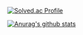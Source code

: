 [![Solved.ac Profile](http://mazassumnida.wtf/api/v2/generate_badge?boj=yulee)](https://solved.ac/yulee/)


[![Anurag's github stats](https://github-readme-stats.vercel.app/api?username=uri010)](https://github.com/anuraghazra/github-readme-stats)
